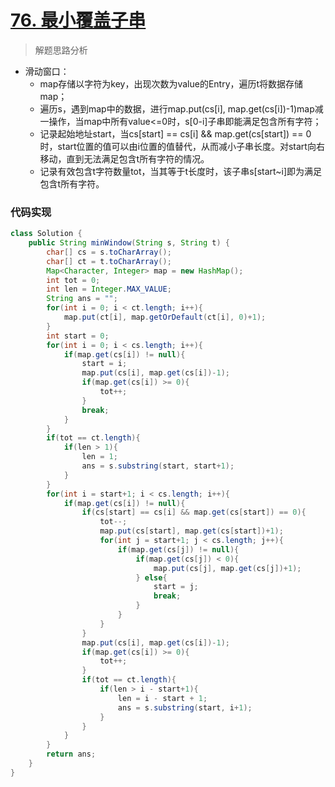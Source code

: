 # [76. 最小覆盖子串](https://leetcode-cn.com/problems/minimum-window-substring/)

> 解题思路分析

- 滑动窗口：
  - map存储以字符为key，出现次数为value的Entry，遍历t将数据存储map；
  - 遍历s，遇到map中的数据，进行map.put(cs[i], map.get(cs[i])-1)map减一操作，当map中所有value<=0时，s[0-i]子串即能满足包含所有字符；
  - 记录起始地址start，当cs[start] == cs[i] && map.get(cs[start]) == 0时，start位置的值可以由i位置的值替代，从而减小子串长度。对start向右移动，直到无法满足包含t所有字符的情况。
  - 记录有效包含t字符数量tot，当其等于t长度时，该子串s[start~i]即为满足包含t所有字符。


### 代码实现


~~~java
class Solution {
    public String minWindow(String s, String t) {
        char[] cs = s.toCharArray();
        char[] ct = t.toCharArray();
        Map<Character, Integer> map = new HashMap();
        int tot = 0;
        int len = Integer.MAX_VALUE;
        String ans = "";
        for(int i = 0; i < ct.length; i++){
            map.put(ct[i], map.getOrDefault(ct[i], 0)+1);
        }
        int start = 0;
        for(int i = 0; i < cs.length; i++){
            if(map.get(cs[i]) != null){
                start = i;
                map.put(cs[i], map.get(cs[i])-1);
                if(map.get(cs[i]) >= 0){
                    tot++;
                }
                break;
            }
        }
        if(tot == ct.length){
            if(len > 1){
                len = 1;
                ans = s.substring(start, start+1);
            }
        }
        for(int i = start+1; i < cs.length; i++){
            if(map.get(cs[i]) != null){
                if(cs[start] == cs[i] && map.get(cs[start]) == 0){
                    tot--;
                    map.put(cs[start], map.get(cs[start])+1);
                    for(int j = start+1; j < cs.length; j++){
                        if(map.get(cs[j]) != null){
                            if(map.get(cs[j]) < 0){
                                map.put(cs[j], map.get(cs[j])+1);
                            } else{
                                start = j;
                                break;
                            }
                        }
                    }
                }
                map.put(cs[i], map.get(cs[i])-1);
                if(map.get(cs[i]) >= 0){
                    tot++;
                }
                if(tot == ct.length){
                    if(len > i - start+1){
                        len = i - start + 1;
                        ans = s.substring(start, i+1);
                    }
                }
            }
        }
        return ans;
    }
}
~~~

